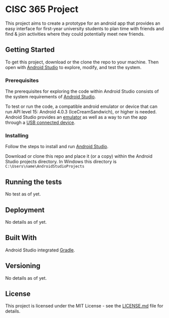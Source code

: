# CISC 365 Project

This project aims to create a prototype for an android app that provides an easy interface for first-year university students to plan time with friends and find & join activities where they could potentially meet new friends.

## Getting Started

To get this project, download or the clone the repo to your machine.  Then open with [Android Studio](https://developer.android.com/studio) to explore, modify, and test the system.

### Prerequisites

The prerequisites for exploring the code within Android Studio consists of the system requirements of [Android Studio](https://developer.android.com/studio#system-requirements-a-namerequirementsa).

To test or run the code, a compatible android emulator or device that can run API level 15: Android 4.0.3 (IceCreamSandwich), or higher is needed.  Android Studio provides an [emulator](https://developer.android.com/studio/run/emulator) as well as a way to run the app through a [USB connected device](https://developer.android.com/studio/run/device).

### Installing

Follow the steps to install and run [Android Studio](https://developer.android.com/studio).

Download or clone this repo and place it (or a copy) within the Android Studio projects directory.  In Windows this directory is `C:\Users\name\AndroidStudioProjects`

## Running the tests

No test as of yet.

## Deployment

No details as of yet.

## Built With

Android Studio integrated [Gradle](https://gradle.org/).

## Versioning

No details as of yet.

## License

This project is licensed under the MIT License - see the [LICENSE.md](LICENSE.md) file for details.

